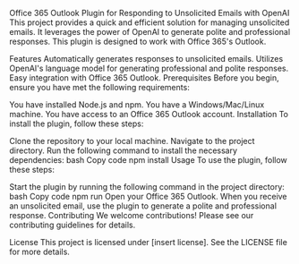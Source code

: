 Office 365 Outlook Plugin for Responding to Unsolicited Emails with OpenAI
This project provides a quick and efficient solution for managing unsolicited emails. It leverages the power of OpenAI to generate polite and professional responses. This plugin is designed to work with Office 365's Outlook.

Features
Automatically generates responses to unsolicited emails.
Utilizes OpenAI's language model for generating professional and polite responses.
Easy integration with Office 365 Outlook.
Prerequisites
Before you begin, ensure you have met the following requirements:

You have installed Node.js and npm.
You have a Windows/Mac/Linux machine.
You have access to an Office 365 Outlook account.
Installation
To install the plugin, follow these steps:

Clone the repository to your local machine.
Navigate to the project directory.
Run the following command to install the necessary dependencies:
bash
Copy code
npm install
Usage
To use the plugin, follow these steps:

Start the plugin by running the following command in the project directory:
bash
Copy code
npm run
Open your Office 365 Outlook.
When you receive an unsolicited email, use the plugin to generate a polite and professional response.
Contributing
We welcome contributions! Please see our contributing guidelines for details.

License
This project is licensed under [insert license]. See the LICENSE file for more details.
